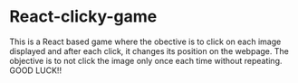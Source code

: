 # React-clicky-game

This is a React based game where the obective is to click on each image displayed and after each click, it changes its position on the 
webpage. The objective is to not click the image only once each time without repeating. GOOD LUCK!!
